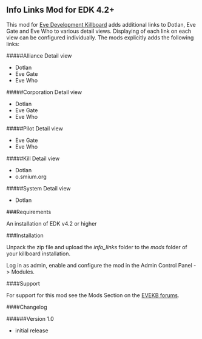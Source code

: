 ## Info Links Mod for EDK 4.2+


This mod for [Eve Development Killboard](https://github.com/evekb/evedev-kb) adds additional links to Dotlan, Eve Gate and Eve Who to various detail views.
Displaying of each link on each view can be configured individually.
The mods explicitly adds the following links:

#####Alliance Detail view
* Dotlan
* Eve Gate
* Eve Who

#####Corporation Detail view
* Dotlan
* Eve Gate
* Eve Who

#####Pilot Detail view
* Eve Gate
* Eve Who

#####Kill Detail view
* Dotlan
* o.smium.org

#####System Detail view
* Dotlan



###Requirements

An installation of EDK v4.2 or higher


###Installation


Unpack the zip file and upload the _info_links_ folder to the _mods_ folder of your killboard installation.

Log in as admin, enable and configure the mod in the Admin Control Panel -> Modules.


####Support

For support for this mod see the Mods Section on the [EVEKB forums](http://www.evekb.org/forum).


####Changelog

######Version 1.0
- initial release